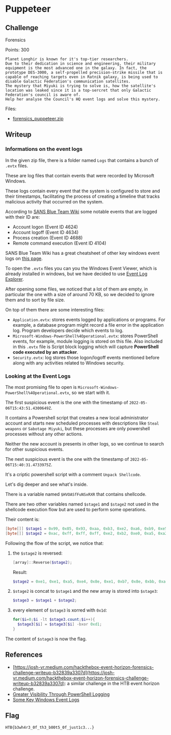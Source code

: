 # Puppeteer

## Challenge

Forensics

Points: 300

```
Planet Longhir is known for it's top-tier researchers.
Due to their dedication in science and engineering, their military equipment is the most advanced one in the galaxy. In fact, the prototype DES-3000, a self-propelled precision-strike missile that is capable of reaching targets even in Ratnik galaxy, is being used to disable Galactic Federation's communication satellites.
The mystery that Miyuki is trying to solve is, how the satellite's location was leaked since it is a top-sercret that only Galactic Federation's council is aware of.
Help her analyse the Council's HQ event logs and solve this mystery.
```

Files:

- [forensics_puppeteer.zip](forensics_puppeteer.zip)

## Writeup

### Informations on the event logs

In the given zip file, there is a folder named `Logs` that contains a bunch of `.evtx` files.

These are log files that contain events that were recorded by Microsoft Windows.

These logs contain every event that the system is configured to store and their timestamps, facilitating the process of creating a timeline that tracks malicious activity that occurred on the system.

According to [SANS Blue Team Wiki](https://wiki.sans.blue/#!index.md) some notable events that are logged with their ID are:

- Account logon (Event ID 4624)
- Account logoff (Event ID 4634)
- Process creation (Event ID 4688)
- Remote command execution (Event ID 4104)

SANS Blue Team Wiki has a great cheatsheet of other key windows event logs on [this page](https://wiki.sans.blue/#!Tools/WindowsEventLogsTable.md).

To open the `.evtx` files you can you the Windows Event Viewer, which is already installed in windows, but we have decided to use [Event Log Explorer](https://eventlogxp.com/).

After opening some files, we noticed that a lot of them are empty, in particular the one with a size of around 70 KB, so we decided to ignore them and to sort by file size.

On top of them there are some interesting files:

- `Application.evtx`: stores events logged by applications or programs. For example, a database program might record a file error in the application log. Program developers decide which events to log.
- `Microsoft-Windows-PowerShell%4Operational.evtx`: stores PowerShell events, for example, module logging is stored on this file. Also included in this `.evtx` file is Script block logging which will capture **PowerShell code executed by an attacker**.
- `Security.evtx`: log stores those logon/logoff events mentioned before along with any activities related to Windows security.

### Looking at the Event Logs

The most promising file to open is `Microsoft-Windows-PowerShell%4Operational.evtx`, so we start with it.

The first suspicious event is the one with the timestamp of `2022-05-06T15:43:51.4300649Z`.

It contains a Powershell script that creates a new local administrator account and starts new scheduled processes with descriptions like `Steal weapons` or `Sabotage Miyuki`, but these processes are only powershell processes without any other actions.

Neither the new account is presents in other logs, so we continue to search for other suspicious events.

The next suspicious event is the one with the timestamp of `2022-05-06T15:40:31.4733975Z`.

It's a criptic powershell script with a comment `Unpack Shellcode`.

Let's dig deeper and see what's inside.

There is a variable named `$HVOASfFuNSxRXR` that contains shellcode.

There are two other variables named `$stage1` and `$stage2` not used in the shellcode execution flow but are used to perform some operations.

Their content is:

```powershell
[byte[]] $stage1 = 0x99, 0x85, 0x93, 0xaa, 0xb3, 0xe2, 0xa6, 0xb9, 0xe5, 0xa3, 0xe2, 0x8e, 0xe1, 0xb7, 0x8e, 0xa5, 0xb9, 0xe2, 0x8e, 0xb3;
[byte[]] $stage2 = 0xac, 0xff, 0xff, 0xff, 0xe2, 0xb2, 0xe0, 0xa5, 0xa2, 0xa4, 0xbb, 0x8e, 0xb7, 0xe1, 0x8e, 0xe4, 0xa5, 0xe1, 0xe1;
```

Following the flow of the script, we notice that:

1. the `$stage2` is reversed:

   ```powershell
   [array]::Reverse($stage2);
   ```

   Result:

   ```powershell
   $stage2 = 0xe1, 0xe1, 0xa5, 0xe4, 0x8e, 0xe1, 0xb7, 0x8e, 0xbb, 0xa4, 0xa2, 0xa5, 0xe0, 0xb2, 0xe2, 0xff, 0xff, 0xff,0xac
   ```

2. `$stage2` is concat to `$stage1` and the new array is stored into `$stage3`:

   ```powershell
   $stage3 = $stage1 + $stage2;
   ```

3. every element of `$stage3` is xorred with `0x1d`:

   ```powershell
   for($i=0;$i -lt $stage3.count;$i++){
     $stage3[$i] = $stage3[$i] -bxor 0xd1;
   }
   ```

The content of `$stage3` is now the flag.

## References

- [https://josh-vr.medium.com/hackthebox-event-horizon-forensics-challenge-writeup-b32839a3307d](https://josh-vr.medium.com/hackthebox-event-horizon-forensics-challenge-writeup-b32839a3307d): a similar challenge in the HTB event horizon challenge.
- [Greater Visibility Through PowerShell Logging](https://www.mandiant.com/resources/greater-visibilityt)
- [Some Key Windows Event Logs](https://wiki.sans.blue/#!Tools/WindowsEventLogsTable.md)

## Flag

```
HTB{b3wh4r3_0f_th3_b00t5_0f_just1c3...}
```
